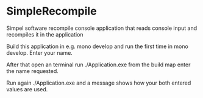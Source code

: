 # SimpleRecompile
Simpel software recompile console application that reads console input and recompiles it in the application

Build this application in e.g. mono develop and run the first time in mono develop. Enter your name.

After that open an terminal run ./Application.exe from the build map enter the name requested.

Run again ./Application.exe and a message shows how your both entered values are used.
